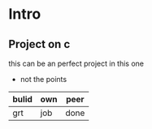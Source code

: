 # Intro
## Project on c 
this can be an perfect project in this one 
* not the points 


| bulid | own | peer |
|-------|-----|------|
|grt    | job | done|
